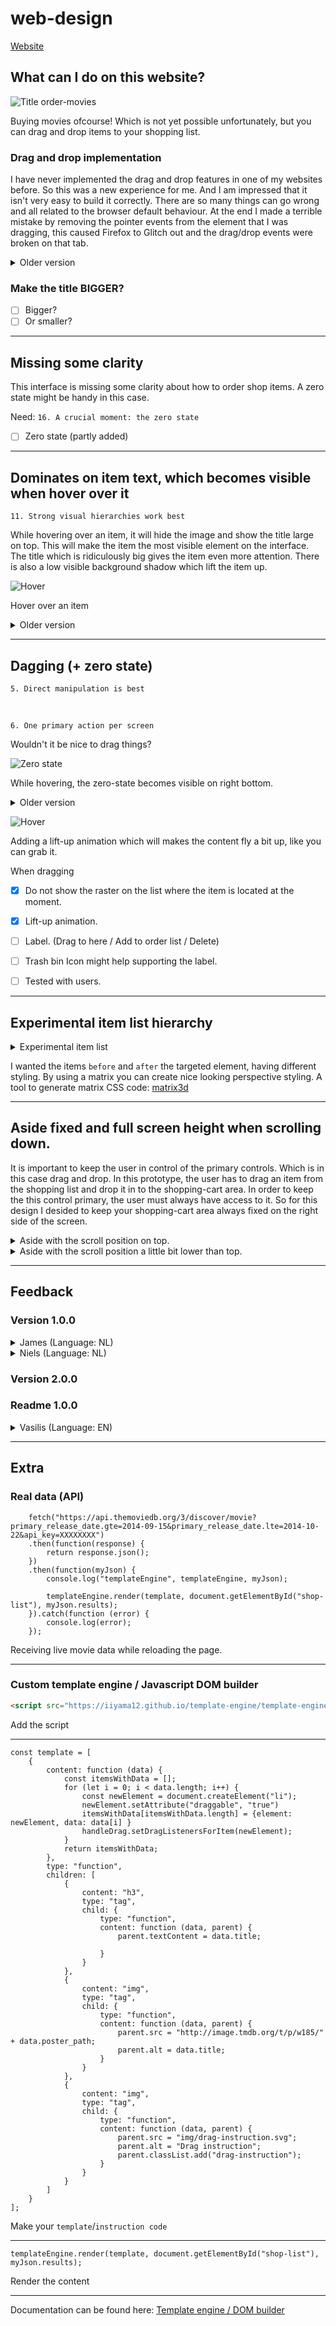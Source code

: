 # web-design
[Website](https://iiyama12.github.io/web-design/website)


## What can I do on this website?

![Title order-movies](readme-content/title-new.png)

Buying movies ofcourse! 
Which is not yet possible unfortunately, but you can drag and drop items to your shopping list.


### Drag and drop implementation
I have never implemented the drag and drop features in one of my websites before. So this was a new experience for me. And I am impressed that it isn't very easy to build it correctly. There are so many things can go wrong and all related to the browser default behaviour. At the end I made a terrible mistake by removing the pointer events from the element that I was dragging, this caused Firefox to Glitch out and the drag/drop events were broken on that tab.


<details>
    <summary>Older version</summary>
    <img alt="Version 1.0.0" src="https://raw.githubusercontent.com/IIYAMA12/web-design/master/readme-content/title.png">
    <p>"Order movies ofcourse!" That is what the title says atleast.</p>
</details>

### Make the title BIGGER? 

- [ ] Bigger?
- [ ] Or smaller?

---

## Missing some clarity

This interface is missing some clarity about how to order shop items. A zero state might be handy in this case.

Need:
`16. A crucial moment: the zero state`

- [ ] Zero state (partly added)


---

## Dominates on item text, which becomes visible when hover over it

`11. Strong visual hierarchies work best`

While hovering over an item, it will hide the image and show the title large on top. This will make the item the most visible element on the interface. The title which is ridiculously big gives the item even more attention. There is also a low visible background shadow which lift the item up.

![Hover](readme-content/zero-state-hover.png)

Hover over an item

<details>
    <summary>Older version</summary>
    <img alt="Version 1.0.0" src="https://raw.githubusercontent.com/IIYAMA12/web-design/master/readme-content/title.png">
</details>

---

## Dagging (+ zero state)

`5. Direct manipulation is best` 

<br>

`6. One primary action per screen`

Wouldn't it be nice to drag things?


![Zero state](readme-content/zero-state-hover.png)

While hovering, the zero-state becomes visible on right bottom.

<details>
    <summary>Older version</summary>
    <img alt="Version 1.0.0" src="https://raw.githubusercontent.com/IIYAMA12/web-design/master/readme-content/drag.png">
</details>

![Hover](readme-content/hover-effect.gif)

Adding a lift-up animation which will makes the content fly a bit up, like you can grab it.


When dragging
- [X] Do not show the raster on the list where the item is located at the moment.
- [X] Lift-up animation.
- [ ] Label. (Drag to here / Add to order list / Delete)
- [ ] Trash bin Icon might help supporting the label.
- [ ] Tested with users.


---

## Experimental item list hierarchy

<details>
    <summary>Experimental item list</summary>
    <img alt="Ordered items" src="https://raw.githubusercontent.com/IIYAMA12/web-design/master/readme-content/shopping-items.png">
</details>

I wanted the items `before` and `after` the targeted element, having different styling. By using a matrix you can create nice looking perspective styling.
A tool to generate matrix CSS code: [matrix3d](http://ds-overdesign.com/transform/matrix3d.html) 

---

## Aside fixed and full screen height when scrolling down.

It is important to keep the user in control of the primary controls. Which is in this case drag and drop. In this prototype, the user has to drag an item from the shopping list and drop it in to the shopping-cart area. In order to keep the this control primary, the user must always have access to it. So for this design I desided to keep your shopping-cart area always fixed on the right side of the screen.

<details>
    <summary>Aside with the scroll position on top.</summary>
    <img alt="Aside with the scroll position on top." src="https://raw.githubusercontent.com/IIYAMA12/web-design/master/readme-content/aside-scroll-on-top.png">
</details>

<details>
    <summary>Aside with the scroll position a little bit lower than top.</summary>
    <img alt="Aside with the scroll position a little bit lower than top." src="https://raw.githubusercontent.com/IIYAMA12/web-design/master/readme-content/aside-scroll-on-a-bit-lower.png">
    <p>Javascript will re-calculate the start position and height of the shopping-cart area.</p>
</details>  

---


## Feedback

### Version 1.0.0

<details>
    <summary>James (Language: NL)</summary>
    <p>Punt 5: Heb je goed ingezet, maar ik vind de drag and drop nog niet heel duidelijk</p>
    <p>Punt 6: = goed.</p>
    <p>Hierarchie is er maar kan sterker, vooral de kopje(h1)</p>
    <p>Meer wit ruimte zal fijn zijn.</p>
</details>

<details>
    <summary>Niels (Language: NL)</summary>
    <p>Punt 11: Ik mis titels van de films -> Alleen foto (poster) zorgt voor chaos.</p>
    <p>Punt 11: Titek mag groter (ten opzichte van items & order list).</p>
    <p>Punt 5: Andere pointer</p>
    <p>Punt 5: Niet volledig zwart maken op hover. Kies voor meer gebroken zwart of voor lichte opacity.</p>
    <p>Punt 6: Goed, maar iets meer ruimte tussen films creëren</p>
</details>

### Version 2.0.0


### Readme 1.0.0

<details>
    <summary>Vasilis (Language: EN)</summary>
    <p>Edit title "web-design"</p>
    <p>Add intro information</p>
    <p>Put question "What can I do on this website?" and answer "Buying movies ofcourse!" closer to each other. Now there is an image in between.</p>
</details>

---

## Extra

### Real data (API)

```JS
    fetch("https://api.themoviedb.org/3/discover/movie?primary_release_date.gte=2014-09-15&primary_release_date.lte=2014-10-22&api_key=XXXXXXXX")
    .then(function(response) {
        return response.json();
    })
    .then(function(myJson) {
        console.log("templateEngine", templateEngine, myJson);
        
        templateEngine.render(template, document.getElementById("shop-list"), myJson.results);
    }).catch(function (error) {
        console.log(error);
    });
```

Receiving live movie data while reloading the page.

---

### Custom template engine / Javascript DOM builder

```HTML
<script src="https://iiyama12.github.io/template-engine/template-engine.js"></script>
```
Add the script

---

```JS
const template = [
    {
        content: function (data) {
            const itemsWithData = [];
            for (let i = 0; i < data.length; i++) {
                const newElement = document.createElement("li");
                newElement.setAttribute("draggable", "true")
                itemsWithData[itemsWithData.length] = {element: newElement, data: data[i] }
                handleDrag.setDragListenersForItem(newElement);
            }
            return itemsWithData;
        },
        type: "function",
        children: [
            {
                content: "h3",
                type: "tag",
                child: {
                    type: "function",
                    content: function (data, parent) {
                        parent.textContent = data.title;
                        
                    }
                }
            },
            {
                content: "img",
                type: "tag",
                child: {
                    type: "function",
                    content: function (data, parent) {
                        parent.src = "http://image.tmdb.org/t/p/w185/" + data.poster_path;
                        parent.alt = data.title;
                    }
                }
            },
            {
                content: "img",
                type: "tag",
                child: {
                    type: "function",
                    content: function (data, parent) {
                        parent.src = "img/drag-instruction.svg";
                        parent.alt = "Drag instruction";
                        parent.classList.add("drag-instruction");
                    }
                }
            }
        ]
    }
];
```
Make your `template`/`instruction code`

---

```JS
templateEngine.render(template, document.getElementById("shop-list"), myJson.results);
```

Render the content

---

Documentation can be found here: [Template engine / DOM builder](https://iiyama12.github.io/template-engine)